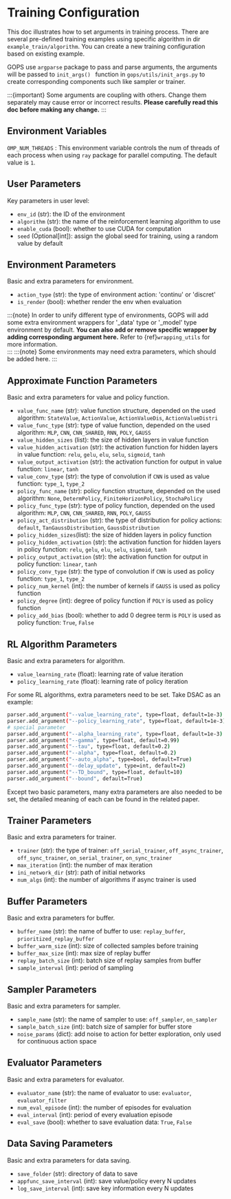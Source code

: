 # Training Configuration

This doc illustrates how to set arguments in training process. There are several pre-defined training examples using specific algorithm in dir  `example_train/algorithm`. You can create a new training configuration based on existing example.

GOPS use `argparse` package to pass and parse arguments, the arguments will be passed to ```init_args() ``` function in `gops/utils/init_args.py` to create corresponding components such like sampler or trainer.

:::{important}
Some arguments are coupling with others. Change them separately may cause error or incorrect results. **Please carefully read this doc before making any change.** 
::: 



## Environment Variables
`OMP_NUM_THREADS` : This environment variable controls the num of threads of each process when using `ray` package for parallel computing. The default value is `1`. 


## User Parameters
Key parameters in user level:

- `env_id` (str): the ID of the environment
- `algorithm` (str): the name of the reinforcement learning algorithm to use
- `enable_cuda` (bool): whether to use CUDA for computation
- `seed` (Optional[int]): assign the global seed for training, using a random value by default 

  
## Environment Parameters
Basic and extra parameters for environment.

- `action_type` (str): the type of environment action: 'continu' or 'discret' 
- `is_render` (bool): whether render the env when evaluation

:::{note}
In order to unify different type of environments, GOPS will add some extra environment wrappers for '_data' type or '_model' type environment by default. **You can also add or remove specific wrapper by adding corresponding argument here.** Refer to
{ref}`wrapping_utils` for more information.   
::: 
:::{note}
Some environments may need extra parameters, which should be added here.
::: 

## Approximate Function Parameters
Basic and extra parameters for value and policy function. 

- `value_func_name` (str): value function structure, depended on the used algorithm: `StateValue`, `ActionValue`, `ActionValueDis`, `ActionValueDistri`
- `value_func_type` (str): type of value function, depended on the used algorithm: `MLP`, `CNN`, `CNN_SHARED`, `RNN`, `POLY`, `GAUSS`
- `value_hidden_sizes` (list): the size of hidden layers in value function
- `value_hidden_activation` (str): the activation function for hidden layers in value function: `relu`, `gelu`, `elu`, `selu`, `sigmoid`, `tanh`
- `value_output_activation` (str): the activation function for output in value function: `linear`, `tanh`
- `value_conv_type` (str): the type of convolution if `CNN` is used as value function: `type_1`, `type_2`
- `policy_func_name` (str): policy function structure, depended on the used algorithm: `None`, `DetermPolicy`, `FiniteHorizonPolicy`, `StochaPolicy`
- `policy_func_type` (str): type of policy function, depended on the used algorithm: `MLP`, `CNN`, `CNN_SHARED`, `RNN`, `POLY`, `GAUSS`
- `policy_act_distribution` (str): the type of distribution for policy actions: `default`, `TanGaussDistribution`, `GaussDistribution`
- `policy_hidden_sizes`(list): the size of hidden layers in policy function
- `policy_hidden_activation` (str): the activation function for hidden layers in policy function: `relu`, `gelu`, `elu`, `selu`, `sigmoid`, `tanh`
- `policy_output_activation` (str): the activation function for output in policy function: `linear`, `tanh`
- `policy_conv_type` (str): the type of convolution if `CNN` is used as policy function: `type_1`, `type_2`
- `policy_num_kernel` (int): the number of kernels if `GAUSS` is used as policy function
- `policy_degree` (int): degree of policy function if `POLY` is used as policy function
- `policy_add_bias` (bool): whether to add 0 degree term is `POLY` is used as policy function: `True`, `False`

##  RL Algorithm Parameters
Basic and extra parameters for algorithm. 

- `value_learning_rate` (float): learning rate of value iteration
- `policy_learning_rate` (float): learning rate of policy iteration

For some RL algorithms, extra parameters need to be set. Take DSAC as an example:
```bash
parser.add_argument("--value_learning_rate", type=float, default=1e-3)
parser.add_argument("--policy_learning_rate", type=float, default=1e-3)
# special parameter
parser.add_argument("--alpha_learning_rate", type=float, default=1e-3)
parser.add_argument("--gamma", type=float, default=0.99)
parser.add_argument("--tau", type=float, default=0.2)
parser.add_argument("--alpha", type=float, default=0.2)
parser.add_argument("--auto_alpha", type=bool, default=True)
parser.add_argument("--delay_update", type=int, default=2)
parser.add_argument("--TD_bound", type=float, default=10)
parser.add_argument("--bound", default=True)
```
Except two basic parameters, many extra parameters are also needed to be set, the detailed meaning of each can be found in the related paper. 

## Trainer Parameters
Basic and extra parameters for trainer. 

- `trainer` (str): the type of trainer: `off_serial_trainer`, `off_async_trainer`, `off_sync_trainer`, `on_serial_trainer`, `on_sync_trainer`
- `max_iteration` (int): the number of max iteration
- `ini_network_dir` (str): path of initial networks
- `num_algs` (int): the number of algorithms if async trainer is used
## Buffer Parameters
Basic and extra parameters for buffer. 

- `buffer_name` (str): the name of buffer to use: `replay_buffer`, `prioritized_replay_buffer`
- `buffer_warm_size` (int): size of collected samples before training
- `buffer_max_size` (int): max size of replay buffer
- `replay_batch_size` (int): batch size of replay samples from buffer
- `sample_interval` (int): period of sampling
## Sampler Parameters
Basic and extra parameters for sampler. 

- `sample_name` (str): the name of sampler to use: `off_sampler`, `on_sampler`
- `sample_batch_size` (int): batch size of sampler for buffer store
- `noise_params` (dict): add noise to action for better exploration, only used for continuous action space

## Evaluator Parameters
Basic and extra parameters for evaluator. 

- `evaluator_name` (str): the name of evaluator to use: `evaluator`, `evaluator_filter`
- `num_eval_episode` (int): the number of episodes for evaluation
- `eval_interval` (int): period of every evaluation episode
- `eval_save` (bool): whether to save evaluation data: `True`, `False`

## Data Saving Parameters 
Basic and extra parameters for data saving. 

- `save_folder` (str): directory of data to save
- `appfunc_save_interval` (int): save value/policy every N updates
- `log_save_interval` (int): save key information every N updates
